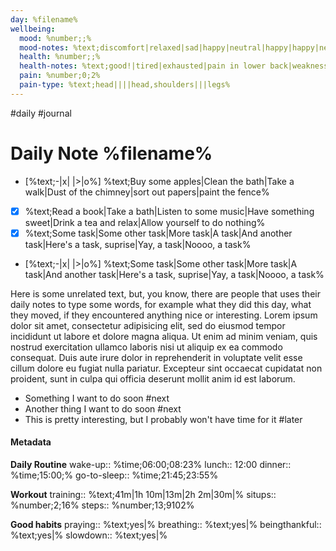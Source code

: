 ```yaml
---
day: %filename%
wellbeing:
  mood: %number;;%
  mood-notes: %text;discomfort|relaxed|sad|happy|neutral|happy|happy|neutral|neutral|neutral|%
  health: %number;;%
  health-notes: %text;good!|tired|exhausted|pain in lower back|weakness in right arm|pain in left hand wrist%
  pain: %number;0;2%
  pain-type: %text;head||||head,shoulders|||legs%
---
```

#daily #journal
# Daily Note %filename%

- [%text;-|x| |>|o%] %text;Buy some apples|Clean the bath|Take a walk|Dust of the chimney|sort out papers|paint the fence%
- [x] %text;Read a book|Take a bath|Listen to some music|Have something sweet|Drink a tea and relax|Allow yourself to do nothing%
- [x] %text;Some task|Some other task|More task|A task|And another task|Here's a task, suprise|Yay, a task|Noooo, a task%
- [%text;-|x| |>|o%] %text;Some task|Some other task|More task|A task|And another task|Here's a task, suprise|Yay, a task|Noooo, a task%

Here is some unrelated text, but, you know, there are people that uses their daily notes to type some words, for example what they did this day, what they moved, if they encountered anything nice or interesting. Lorem ipsum dolor sit amet, consectetur adipisicing elit, sed do eiusmod tempor incididunt ut labore et dolore magna aliqua. Ut enim ad minim veniam, quis nostrud exercitation ullamco laboris nisi ut aliquip ex ea commodo consequat. Duis aute irure dolor in reprehenderit in voluptate velit esse cillum dolore eu fugiat nulla pariatur. Excepteur sint occaecat cupidatat non proident, sunt in culpa qui officia deserunt mollit anim id est laborum.

- Something I want to do soon #next
- Another thing I want to do soon #next
- This is pretty interesting, but I probably won't have time for it #later

#### Metadata

**Daily Routine**
wake-up:: %time;06:00;08:23%
lunch:: 12:00
dinner:: %time;15:00;%
go-to-sleep:: %time;21:45;23:55%

**Workout**
training:: %text;41m|1h 10m|13m|2h 2m|30m|%
situps:: %number;2;16%
steps:: %number;13;9102%

**Good habits**
praying:: %text;yes|%
breathing:: %text;yes|%
beingthankful:: %text;yes|%
slowdown:: %text;yes|%
